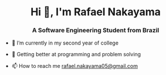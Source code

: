 <h1 align="center">Hi 👋, I'm Rafael Nakayama</h1>
<h3 align="center">A Software Engineering Student from Brazil</h3>

- 🔭 I’m currently in my second year of college

- 🌱 Getting better at programming and problem solving

- 📫 How to reach me rafael.nakayama05@gmail.com
